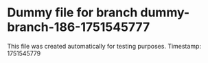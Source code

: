 # Dummy file for branch dummy-branch-186-1751545777

This file was created automatically for testing purposes.
Timestamp: 1751545779